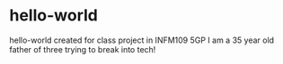 # hello-world
hello-world created for class project in INFM109 5GP
I am a 35 year old father of three trying to break into tech!
